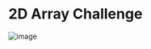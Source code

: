 <h1>2D Array Challenge</h1>

![image](https://github.com/user-attachments/assets/3cb073e2-eace-487f-a8dd-b9561e28af2b)
